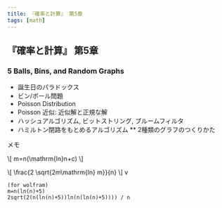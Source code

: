 ```yaml
---
title: 『確率と計算』 第5章
tags: [math]
---
```


## 『確率と計算』 第5章

### 5 Balls, Bins, and Random Graphs

* 誕生日のパラドックス
* ビン/ボール問題
* Poisson Distribution 
* Poisson 近似: 近似解と正規な解
* ハッシュアルゴリズム, ビットストリング, ブルームフィルタ
* ハミルトン閉路をもとめるアルゴリズム
** 2種類のグラフのつくりかた

メモ

\\[
m=n(\mathrm{ln}n+c)
\\]

\\[
\frac{2 \sqrt{2m\mathrm{ln} m}}{n}
\\]
v

```
(for wolfram)
m=n(ln(n)+5)
2sqrt(2(n(ln(n)+5))ln(n(ln(n)+5)))) / n
```

